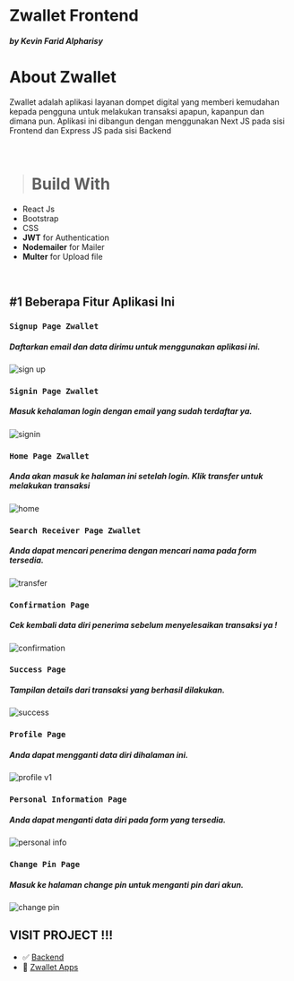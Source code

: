 # Zwallet Frontend
 <h5> by Kevin Farid Alpharisy </h5>

# About Zwallet
Zwallet adalah aplikasi layanan dompet digital yang memberi kemudahan kepada pengguna untuk melakukan transaksi apapun, kapanpun dan dimana pun. Aplikasi ini dibangun dengan menggunakan Next JS pada sisi Frontend dan Express JS pada sisi Backend

<br/> 

># Build With

* React Js
* Bootstrap
* CSS
* **JWT** for Authentication
* **Nodemailer** for Mailer
* **Multer** for Upload file

<br/> 

## #1 Beberapa Fitur Aplikasi Ini

### `Signup Page Zwallet`
##### Daftarkan email dan data dirimu untuk menggunakan aplikasi ini.
![sign up](https://user-images.githubusercontent.com/74039235/117771815-b3ea1880-b260-11eb-94ef-bd002e2ba1ce.png)

### `Signin Page Zwallet`
##### Masuk kehalaman login dengan email yang sudah terdaftar ya.
![signin](https://user-images.githubusercontent.com/74039235/117044737-f9768500-ad38-11eb-93e3-f598a940bd5d.jpg)

### `Home Page Zwallet`
##### Anda akan masuk ke halaman ini setelah login. Klik transfer untuk melakukan transaksi
![home](https://user-images.githubusercontent.com/74039235/117044961-2f1b6e00-ad39-11eb-86f0-12f6c786397a.jpg)

### `Search Receiver Page Zwallet`
##### Anda dapat mencari penerima dengan mencari nama pada form tersedia.
![transfer](https://user-images.githubusercontent.com/74039235/117044971-317dc800-ad39-11eb-85a9-a9a94b826d12.jpg)

### `Confirmation Page`
##### Cek kembali data diri penerima sebelum menyelesaikan transaksi ya !
![confirmation](https://user-images.githubusercontent.com/74039235/117772187-1ba06380-b261-11eb-830d-4b11e7e8a54d.png)

### `Success Page`
##### Tampilan details dari transaksi yang berhasil dilakukan.
![success](https://user-images.githubusercontent.com/74039235/117772405-560a0080-b261-11eb-8697-37b1a000c1b9.png)

### `Profile Page`
##### Anda dapat mengganti data diri dihalaman ini.
![profile v1](https://user-images.githubusercontent.com/74039235/117772448-63bf8600-b261-11eb-9602-14177d08c44e.png)

### `Personal Information Page`
##### Anda dapat menganti data diri pada form yang tersedia.
![personal info](https://user-images.githubusercontent.com/74039235/117772485-6e7a1b00-b261-11eb-9db2-41a3ca0bf8d4.png)

### `Change Pin Page`
##### Masuk ke halaman change pin untuk menganti pin dari akun.
![change pin](https://user-images.githubusercontent.com/74039235/117772516-78038300-b261-11eb-8f8a-4f313e03ed98.png)

## VISIT PROJECT !!!
- :white_check_mark: [Backend](https://github.com/kevinfaridap/zwallet-backend)
- :rocket: [Zwallet Apps](https://zwallet-frontend.vercel.app/auth/signin)


